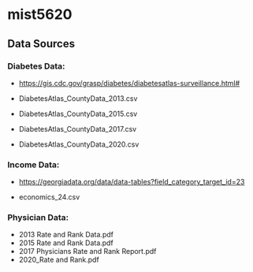 # mist5620

## Data Sources

### Diabetes Data:

- https://gis.cdc.gov/grasp/diabetes/diabetesatlas-surveillance.html#

- DiabetesAtlas_CountyData_2013.csv
- DiabetesAtlas_CountyData_2015.csv
- DiabetesAtlas_CountyData_2017.csv
- DiabetesAtlas_CountyData_2020.csv

### Income Data:

- https://georgiadata.org/data/data-tables?field_category_target_id=23

- economics_24.csv

### Physician Data:

- 2013 Rate and Rank Data.pdf
- 2015 Rate and Rank Data.pdf
- 2017 Physicians Rate and Rank Report.pdf
- 2020_Rate and Rank.pdf
